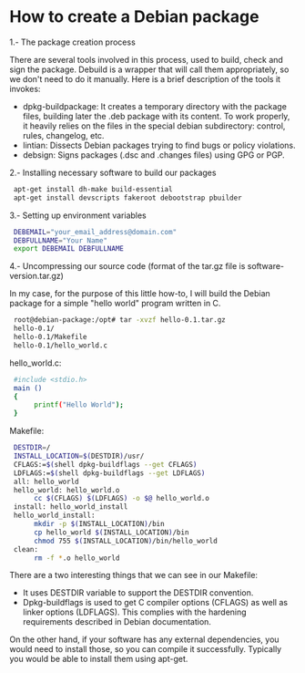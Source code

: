 # How to create a Debian package


1.- The package creation process


There are several tools involved in this process, used to build, check and sign the package. Debuild is a wrapper that will call them appropriately, so we don't need to do it manually. Here is a brief description of the tools it invokes:
* dpkg-buildpackage: It creates a temporary directory with the package files, building later the .deb package with its content. To work properly, it heavily relies on the files in the special debian subdirectory: control, rules, changelog, etc.
* lintian: Dissects Debian packages trying to find bugs or policy violations.
* debsign: Signs packages (.dsc and .changes files) using GPG or PGP.

2.- Installing necessary software to build our packages
```sh 
 apt-get install dh-make build-essential
 apt-get install devscripts fakeroot debootstrap pbuilder
```

3.- Setting up environment variables
```sh
 DEBEMAIL="your_email_address@domain.com"  
 DEBFULLNAME="Your Name"  
 export DEBEMAIL DEBFULLNAME  
```

4.- Uncompressing our source code (format of the tar.gz file is software-version.tar.gz)

In my case, for the purpose of this little how-to, I will build the Debian package for a simple "hello world" program written in C.
```sh
 root@debian-package:/opt# tar -xvzf hello-0.1.tar.gz   
 hello-0.1/  
 hello-0.1/Makefile  
 hello-0.1/hello_world.c
```

hello_world.c:
```sh
 #include <stdio.h>  
 main ()  
 {  
      printf("Hello World");  
 } 
```

Makefile:
```sh
 DESTDIR=/  
 INSTALL_LOCATION=$(DESTDIR)/usr/  
 CFLAGS:=$(shell dpkg-buildflags --get CFLAGS)  
 LDFLAGS:=$(shell dpkg-buildflags --get LDFLAGS)  
 all: hello_world  
 hello_world: hello_world.o  
      cc $(CFLAGS) $(LDFLAGS) -o $@ hello_world.o  
 install: hello_world_install  
 hello_world_install:  
      mkdir -p $(INSTALL_LOCATION)/bin  
      cp hello_world $(INSTALL_LOCATION)/bin  
      chmod 755 $(INSTALL_LOCATION)/bin/hello_world  
 clean:  
      rm -f *.o hello_world   
 ```
 
There are a two interesting things that we can see in our Makefile:
* It uses DESTDIR variable to support the DESTDIR convention. 
* Dpkg-buildflags is used to get C compiler options (CFLAGS) as well as linker options (LDFLAGS). This complies with the hardening requirements described in Debian documentation.

On the other hand, if your software has any external dependencies, you would need to install those, so you can compile it successfully. Typically you would be able to install them using apt-get.